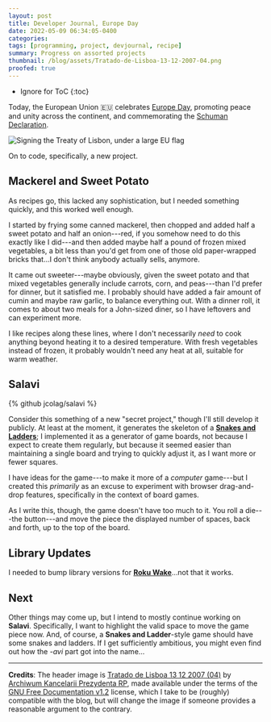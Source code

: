 ```yaml
---
layout: post
title: Developer Journal, Europe Day
date: 2022-05-09 06:34:05-0400
categories:
tags: [programming, project, devjournal, recipe]
summary: Progress on assorted projects
thumbnail: /blog/assets/Tratado-de-Lisboa-13-12-2007-04.png
proofed: true
---
```


* Ignore for ToC
{:toc}

Today, the European Union 🇪🇺 celebrates [Europe Day](https://en.wikipedia.org/wiki/Europe_Day), promoting peace and unity across the continent, and commemorating the [Schuman Declaration](https://en.wikipedia.org/wiki/Schuman_Declaration).

![Signing the Treaty of Lisbon, under a large EU flag](/blog/assets/Tratado-de-Lisboa-13-12-2007-04.png "I appreciate that the people whose faces we can see look like they want to ignore the giant flag lurking behind them...")

On to code, specifically, a new project.

## Mackerel and Sweet Potato

As recipes go, this lacked any sophistication, but I needed something quickly, and this worked well enough.

I started by frying some canned mackerel, then chopped and added half a sweet potato and half an onion---red, if you somehow need to do this exactly like I did---and then added maybe half a pound of frozen mixed vegetables, a bit less than you'd get from one of those old paper-wrapped bricks that...I don't think anybody actually sells, anymore.

It came out sweeter---maybe obviously, given the sweet potato and that mixed vegetables generally include carrots, corn, and peas---than I'd prefer for dinner, but it satisfied me.  I probably should have added a fair amount of cumin and maybe raw garlic, to balance everything out.  With a dinner roll, it comes to about two meals for a John-sized diner, so I have leftovers and can experiment more.

I like recipes along these lines, where I don't necessarily *need* to cook anything beyond heating it to a desired temperature.  With fresh vegetables instead of frozen, it probably wouldn't need any heat at all, suitable for warm weather.

## Salavi

{% github jcolag/salavi %}

Consider this something of a new "secret project," though I'll still develop it publicly.  At least at the moment, it generates the skeleton of a [**Snakes and Ladders**](https://en.wikipedia.org/wiki/Snakes_and_ladders); I implemented it as a generator of game boards, not because I expect to create them regularly, but because it seemed easier than maintaining a single board and trying to quickly adjust it, as I want more or fewer squares.

I have ideas for the game---to make it more of a *computer* game---but I created this *primarily* as an excuse to experiment with browser drag-and-drop features, specifically in the context of board games.

As I write this, though, the game doesn't have too much to it.  You roll a die---the button---and move the piece the displayed number of spaces, back and forth, up to the top of the board.

## Library Updates

I needed to bump library versions for [**Roku Wake**](https://github.com/jcolag/RokuWake)...not that it works.

## Next

Other things may come up, but I intend to mostly continue working on **Salavi**.  Specifically, I want to highlight the valid space to move the game piece now.  And, of course, a **Snakes and Ladder**-style game should have some snakes and ladders.  If I get sufficiently ambitious, you might even find out how the *-avi* part got into the name...

* * *

**Credits**:  The header image is [Tratado de Lisboa 13 12 2007 (04)](https://commons.wikimedia.org/wiki/File:Tratado_de_Lisboa_13_12_2007_%2804%29.jpg) by [Archiwum Kancelarii Prezydenta RP](https://www.prezydent.pl/), made available under the terms of the [GNU Free Documentation v1.2](https://www.gnu.org/licenses/old-licenses/fdl-1.2.html) license, which I take to be (roughly) compatible with the blog, but will change the image if someone provides a reasonable argument to the contrary.
